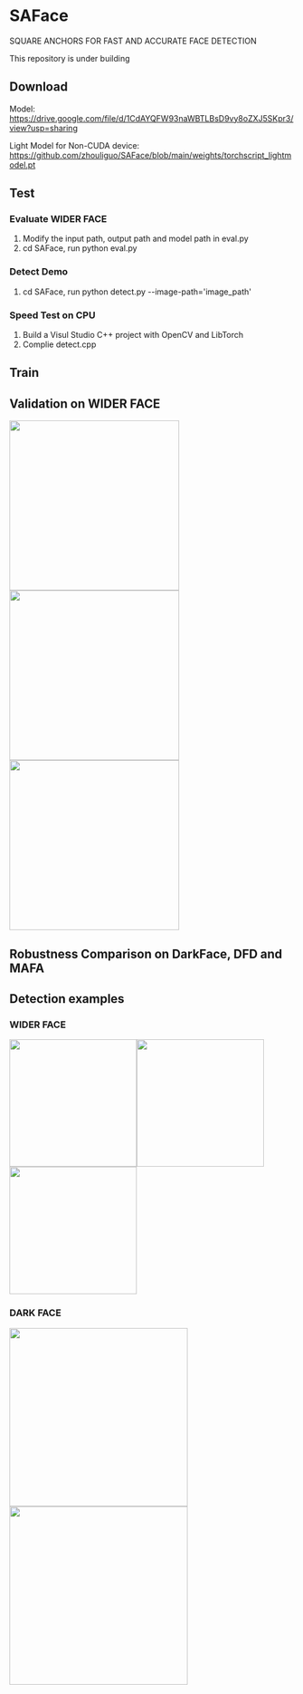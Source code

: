 # SAFace
SQUARE ANCHORS FOR FAST AND ACCURATE FACE DETECTION

This repository is under building

## Download

Model: https://drive.google.com/file/d/1CdAYQFW93naWBTLBsD9vy8oZXJ5SKpr3/view?usp=sharing

Light Model for Non-CUDA device: https://github.com/zhouliguo/SAFace/blob/main/weights/torchscript_lightmodel.pt

## Test
### Evaluate WIDER FACE
1. Modify the input path, output path and model path in eval.py
2. cd SAFace, run python eval.py

### Detect Demo
1. cd SAFace, run python detect.py --image-path='image_path'

### Speed Test on CPU
1. Build a Visul Studio C++ project with OpenCV and LibTorch
2. Complie detect.cpp

## Train

## Validation on WIDER FACE

<img src="https://github.com/zhouliguo/SAFace/blob/main/results/e.png" height="300"><img src="https://github.com/zhouliguo/SAFace/blob/main/results/m.png" height="300"><img src="https://github.com/zhouliguo/SAFace/blob/main/results/h.png" height="300"/>

## Robustness Comparison on DarkFace, DFD and MAFA
## Detection examples

### WIDER FACE
<img src="https://github.com/zhouliguo/SAFace/blob/main/results/w1.png" height="225"><img src="https://github.com/zhouliguo/SAFace/blob/main/results/w2.png" height="225"><img src="https://github.com/zhouliguo/SAFace/blob/main/results/w3.png" height="225"/>
### DARK FACE
<img src="https://github.com/zhouliguo/SAFace/blob/main/results/311d.png" height="315"><img src="https://github.com/zhouliguo/SAFace/blob/main/results/1041d.png" height="315">
